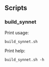 ## Scripts

### build_synnet


Print usage:

    build_synnet.sh

Print help:

    build_synnet.sh -h
